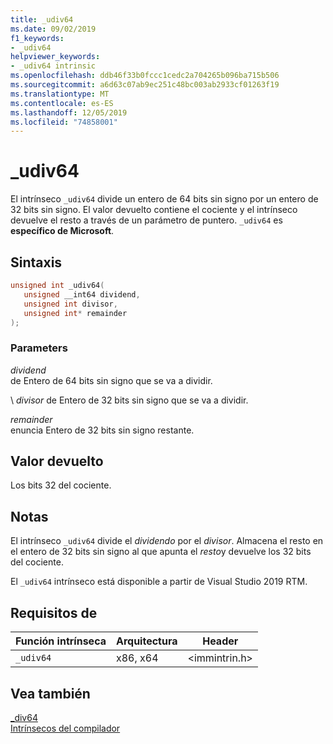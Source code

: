 ```yaml
---
title: _udiv64
ms.date: 09/02/2019
f1_keywords:
- _udiv64
helpviewer_keywords:
- _udiv64 intrinsic
ms.openlocfilehash: ddb46f33b0fccc1cedc2a704265b096ba715b506
ms.sourcegitcommit: a6d63c07ab9ec251c48bc003ab2933cf01263f19
ms.translationtype: MT
ms.contentlocale: es-ES
ms.lasthandoff: 12/05/2019
ms.locfileid: "74858001"
---
```

# <a name="_udiv64"></a>_udiv64

El intrínseco `_udiv64` divide un entero de 64 bits sin signo por un entero de 32 bits sin signo. El valor devuelto contiene el cociente y el intrínseco devuelve el resto a través de un parámetro de puntero. `_udiv64` es **específico de Microsoft**.

## <a name="syntax"></a>Sintaxis

```C
unsigned int _udiv64(
   unsigned __int64 dividend,
   unsigned int divisor,
   unsigned int* remainder
);
```

### <a name="parameters"></a>Parameters

*dividend*\
de Entero de 64 bits sin signo que se va a dividir.

\ *divisor*
de Entero de 32 bits sin signo que se va a dividir.

*remainder*\
enuncia Entero de 32 bits sin signo restante.

## <a name="return-value"></a>Valor devuelto

Los bits 32 del cociente.

## <a name="remarks"></a>Notas

El intrínseco `_udiv64` divide el *dividendo* por el *divisor*. Almacena el resto en el entero de 32 bits sin signo al que apunta el *resto*y devuelve los 32 bits del cociente.

El `_udiv64` intrínseco está disponible a partir de Visual Studio 2019 RTM.

## <a name="requirements"></a>Requisitos de

|Función intrínseca|Arquitectura|Header|
|---------------|------------------|------------|
|`_udiv64`|x86, x64|\<immintrin.h>|

## <a name="see-also"></a>Vea también

[_div64](div64.md) \
[Intrínsecos del compilador](compiler-intrinsics.md)
